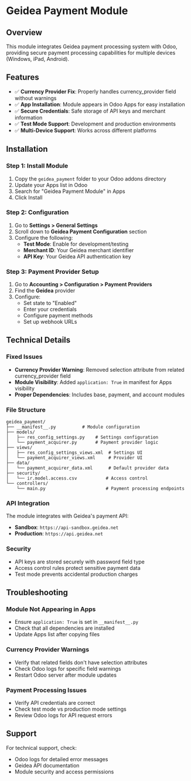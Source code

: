 # Geidea Payment Module

## Overview
This module integrates Geidea payment processing system with Odoo, providing secure payment processing capabilities for multiple devices (Windows, iPad, Android).

## Features
- ✅ **Currency Provider Fix**: Properly handles currency_provider field without warnings
- ✅ **App Installation**: Module appears in Odoo Apps for easy installation
- ✅ **Secure Credentials**: Safe storage of API keys and merchant information
- ✅ **Test Mode Support**: Development and production environments
- ✅ **Multi-Device Support**: Works across different platforms

## Installation

### Step 1: Install Module
1. Copy the `geidea_payment` folder to your Odoo addons directory
2. Update your Apps list in Odoo
3. Search for "Geidea Payment Module" in Apps
4. Click Install

### Step 2: Configuration
1. Go to **Settings > General Settings**
2. Scroll down to **Geidea Payment Configuration** section
3. Configure the following:
   - **Test Mode**: Enable for development/testing
   - **Merchant ID**: Your Geidea merchant identifier
   - **API Key**: Your Geidea API authentication key

### Step 3: Payment Provider Setup
1. Go to **Accounting > Configuration > Payment Providers**
2. Find the **Geidea** provider
3. Configure:
   - Set state to "Enabled"
   - Enter your credentials
   - Configure payment methods
   - Set up webhook URLs

## Technical Details

### Fixed Issues
- **Currency Provider Warning**: Removed selection attribute from related currency_provider field
- **Module Visibility**: Added `application: True` in manifest for Apps visibility
- **Proper Dependencies**: Includes base, payment, and account modules

### File Structure
```
geidea_payment/
├── __manifest__.py          # Module configuration
├── models/
│   ├── res_config_settings.py    # Settings configuration
│   └── payment_acquirer.py       # Payment provider logic
├── views/
│   ├── res_config_settings_views.xml  # Settings UI
│   └── payment_acquirer_views.xml     # Provider UI
├── data/
│   └── payment_acquirer_data.xml      # Default provider data
├── security/
│   └── ir.model.access.csv           # Access control
└── controllers/
    └── main.py                       # Payment processing endpoints
```

### API Integration
The module integrates with Geidea's payment API:
- **Sandbox**: `https://api-sandbox.geidea.net`
- **Production**: `https://api.geidea.net`

### Security
- API keys are stored securely with password field type
- Access control rules protect sensitive payment data
- Test mode prevents accidental production charges

## Troubleshooting

### Module Not Appearing in Apps
- Ensure `application: True` is set in `__manifest__.py`
- Check that all dependencies are installed
- Update Apps list after copying files

### Currency Provider Warnings
- Verify that related fields don't have selection attributes
- Check Odoo logs for specific field warnings
- Restart Odoo server after module updates

### Payment Processing Issues
- Verify API credentials are correct
- Check test mode vs production mode settings
- Review Odoo logs for API request errors

## Support
For technical support, check:
- Odoo logs for detailed error messages
- Geidea API documentation
- Module security and access permissions